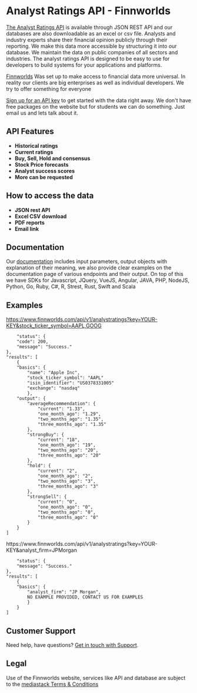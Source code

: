 
<h1>Analyst Ratings API - Finnworlds</h1>

<p><a href="https://finnworlds.com/finance-data/analyst-ratings-api/">The Analyst Ratings API</a> is available through JSON REST API and our databases are also downloadable as an excel or csv file.  Analysts and industry experts share their financial opinion publicly through their reporting. We make this data more accessible by structuring it into our database. We maintain the data on public companies of all sectors and industries. The analyst ratings API is designed to be easy to use for developers to build systems for your applications and platforms.</p>



<p><a href="https://finnworlds.com/">Finnworlds</a> Was set up to make access to financial data more universal. In reality our clients are big enterprises as well as individual developers. We try to offer something for everyone</p>




<p><a href="https://finnworlds.com/pricing">Sign up for an API key</a> to get started with the data right away. We don't have free packages on the website but for students we can do something. Just email us and lets talk about it.</p>



<h2>API Features</h2>



<ul><li><strong>Historical ratings</strong></li><li><strong>Current ratings</strong></li><li><strong>Buy, Sell, Hold and consensus</strong></li><li><strong>Stock Price forecasts</strong></li><li><strong>Analyst success scores</strong></li><li><strong>More can be requested</strong></li></ul>


<h2>How to access the data</h2>



<ul><li><strong>JSON rest API</strong></li><li><strong>Excel CSV download</strong></li><li><strong>PDF reports</strong></li><li><strong>Email link</strong></li></ul>



<h2>Documentation</h2>



Our <a href="https://finnworlds.com/documentation">documentation</a> includes input parameters, output objects with explanation of their meaning, we also provide clear examples on the documentation page of various endpoints and their output. On top of this we have SDKs for Javascript, JQuery, VueJS, Angular, JAVA, PHP, NodeJS, Python, Go, Ruby, C#, R, Strest, Rust, Swift and Scala</p>


<h2>Examples</h2>

https://www.finnworlds.com/api/v1/analystratings?key=YOUR-KEY&stock_ticker_symbol=AAPL,GOOG





        "status": {
        "code": 200,
        "message": "Success."
    },
    "results": [
        {
        "basics": {
            "name": "Apple Inc",
            "stock_ticker_symbol": "AAPL"
            "isin_identifier": "US0378331005"
            "exchange": "nasdaq"
            },
        "output": {
            "averageRecommendation": {
                "current": "1.33",
                "one_month_ago": "1.29",
                "two_months_ago": "1.35",
                "three_months_ago": "1.35"
            },
            "strongBuy": {
                "current": "18",
                "one_month_ago": "19",
                "two_months_ago": "20",
                "three_months_ago": "20"
            },
            "hold": {
                "current": "2",
                "one_month_ago": "2",
                "two_months_ago": "3",
                "three_months_ago": "3"
            },
            "strongSell": {
                "current": "0",
                "one_month_ago": "0",
                "two_months_ago": "0",
                "three_months_ago": "0"
            }
        }
    ]




<p>https://www.finnworlds.com/api/v1/analystratings?key=YOUR-KEY&analyst_firm=JPMorgan</p>




    
        "status": {
        "message": "Success."
    },
    "results": [
        {
        "basics": {
            "analyst_firm": "JP Morgan",
            NO EXAMPLE PROVIDED, CONTACT US FOR EXAMPLES
            }
        }
    ]





<h2>Customer Support</h2>

<p>Need help, have questions? <a href="mailto:support@finnworlds.com">Get in touch with Support</a>.</p>

<h2>Legal</h2>

<p>Use of the Finnworlds website, services like API and database are subject to the&nbsp;<a href="https://finnworlds.com/legal/terms-and-conditions-on-finnworlds-data/">mediastack Terms &amp; Conditions</a></p>

